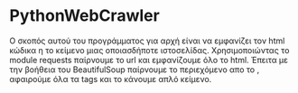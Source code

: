 # PythonWebCrawler


Ο σκοπός αυτού του προγράμματος για αρχή είναι να εμφανίζει τον html κώδικα η το κείμενο μιας οποιασδήποτε ιστοσελίδας.
Χρησιμοποιώντας τo module requests παίρνουμε το url και εμφανίζουμε όλο το html.
Έπειτα με την βοήθεια του BeautifulSoup παίρνουμε το περιεχόμενο απο το <body>, 
αφαιρούμε όλα τα tags και το κάνουμε απλό κείμενο.
